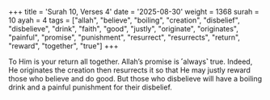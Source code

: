 +++
title = 'Surah 10, Verses 4'
date = '2025-08-30'
weight = 1368
surah = 10
ayah = 4
tags = ["allah", "believe", "boiling", "creation", "disbelief", "disbelieve", "drink", "faith", "good", "justly", "originate", "originates", "painful", "promise", "punishment", "resurrect", "resurrects", "return", "reward", "together", "true"]
+++

To Him is your return all together. Allah’s promise is ˹always˺ true. Indeed, He originates the creation then resurrects it so that He may justly reward those who believe and do good. But those who disbelieve will have a boiling drink and a painful punishment for their disbelief.